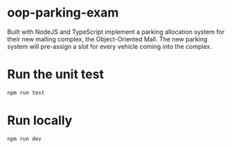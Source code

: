 # oop-parking-exam

Built with NodeJS and TypeScript implement a parking allocation system for their new malling complex, the Object-Oriented Mall. The new parking system will pre-assign a slot for every vehicle coming into the complex.

# Run the unit test

```bash
npm run test

```

# Run locally

```bash
npm run dev

```
